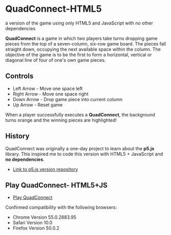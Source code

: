 # QuadConnect-HTML5
a version of the game using only HTML5 and JavaScript with no other dependencies

**QuadConnect** is a game in which two players take turns dropping game pieces from the top of a seven-column, six-row game board. The pieces fall straight down, occupying the next available space within the column. The objective of the game is to be the first to form a horizontal, vertical or diagonal line of four of one's own game pieces.

## Controls
* Left Arrow  - Move one space left
* Right Arrow - Move one space right
* Down Arrow  - Drop game piece into current column
* Up Arrow    - Reset game

When a player successfully executes a **QuadConnect**, the background turns orange and the winning pieces are highlighted!

## History

QuadConnect was originally a one-day project to learn about the **p5.js** library.
This inspired me to code this version with HTML5 + JavaScript and **no dependencies**.

* [Link to p5.js version repository](https://github.com/flickerbits/QuadConnect-p5.js)

## Play QuadConnect- HTML5+JS

* [Play QuadConnect](https://flickerbits.github.io/QuadConnect-HTML5/)

Confirmed compatibility with the following browsers:
* Chrome Version 55.0.2883.95
* Safari Version 10.0
* Firefox Version 50.0.2
